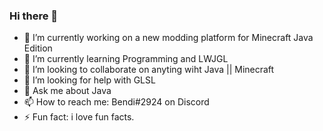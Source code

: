 ### Hi there 👋

- 🔭 I’m currently working on a new modding platform for Minecraft Java Edition
- 🌱 I’m currently learning Programming and LWJGL
- 👯 I’m looking to collaborate on anyting wiht Java || Minecraft
- 🤔 I’m looking for help with GLSL
- 💬 Ask me about Java
- 📫 How to reach me: Bendi#2924 on Discord
- ⚡ Fun fact: i love fun facts.
